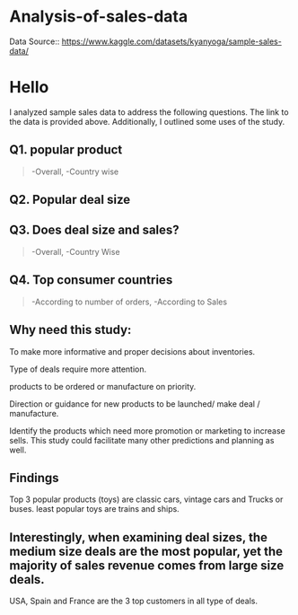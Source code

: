 # Analysis-of-sales-data
Data Source:: https://www.kaggle.com/datasets/kyanyoga/sample-sales-data/

# Hello 
I analyzed sample sales data to address the following questions. The link to the data is provided above. Additionally, I outlined some uses of the study.

## Q1. popular product
 >-Overall, 
 >-Country wise
## Q2. Popular deal size
## Q3. Does deal size and sales?
>-Overall, 
>-Country Wise
## Q4. Top consumer countries
>-According to number of orders, 
>-According to Sales

## Why need this study:

To make more informative and proper decisions about inventories.

Type of deals require more attention.

products to be ordered or manufacture on priority.

Direction or guidance for new products to be launched/ make deal / manufacture.

Identify the products which need more promotion or marketing to increase sells.
This study could facilitate many other predictions and planning as well.

## Findings
Top 3 popular products (toys) are classic cars, vintage cars and Trucks or buses.
least popular toys are trains and ships.

## Interestingly, when examining deal sizes, the medium size deals are the most popular, yet the majority of sales revenue comes from large size deals.
USA, Spain and France are the 3 top customers in all type of deals.
